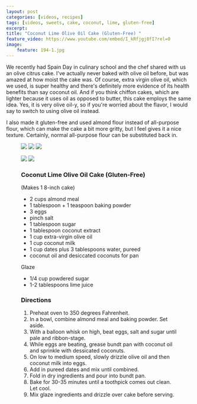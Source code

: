 ```yaml
---
layout: post
categories: [videos, recipes]
tags: [videos, sweets, cake, coconut, lime, gluten-free]
excerpt: 
title: "Coconut Lime Olive Oil Cake (Gluten-Free) "
feature_video: https://www.youtube.com/embed/I_kRfjgj8fI?rel=0
image:
    feature: 194-1.jpg
---
```


We recently had Spain Day in culinary school and the chef shared with us an olive citrus cake.  I've actually never baked with olive oil before, but was amazed at how moist the cake was.  Of course, extra virgin olive oil, which we used, is super healthy and there's definitely more evidence of its health benefits than say coconut oil.  And if you think chiffon cakes, which are lighter because it uses oil as opposed to butter, this cake employs the same idea.  Yes, it is very olive oil-y, so if you're worried about the flavor, I would say to switch to using olive oil instead.  

I also made it gluten-free and used almond flour instead of all-purpose flour, which can make the cake a bit more gritty, but I feel gives it a nice texture.  Certainly, normal all-purpose flour can be substituted back in.


<figure class="third">
    <img src="/images/194-3.jpg">
    <img src="/images/194-4.jpg">
    <img src="/images/194-5.jpg">
</figure>

<figure class="half">
    <img src="/images/194-6.jpg">
    <img src="/images/194-7.jpg">
</figure>

<figure class="ingredients" markdown="1">

### Coconut Lime Olive Oil Cake (Gluten-Free) 

(Makes 1 8-inch cake)

- 2 cups almond meal
- 1 tablespoon + 1 teaspoon baking powder
- 3 eggs
- pinch salt
- 1 tablespoon sugar
- 1 tablespoon coconut extract
- 1 cup extra-virgin olive oil 
- 1 cup coconut milk
- 1 cup dates plus 3 tablespoons water, pureed
- coconut oil and desiccated coconuts for pan

Glaze

- 1/4 cup powdered sugar
- 1-2 tablespoons lime juice

</figure>
<figure class="directions" markdown="1">

### Directions

1. Preheat oven to 350 degrees Fahrenheit.
2. In a bowl, combine almond meal and baking powder.  Set aside.  
2. With a balloon whisk on high, beat eggs, salt and sugar until pale and ribbon-stage.
3. While eggs are beating, grease bundt pan with coconut oil and sprinkle with dessicated coconuts.
4. On low to medium speed, slowly drizzle olive oil and then coconut milk into eggs.
5. Add in pureed dates and mix until combined.
6. Fold in dry ingredients and pour into bundt pan.
7. Bake for 30-35 minutes until a toothpick comes out clean.  Let cool.
8. Mix glaze ingredients and drizzle over cake before serving.

</figure>
